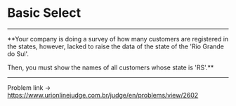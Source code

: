 # Basic Select
---
**Your company is doing a survey of how many customers are registered in the states, however, lacked to raise the data of the state of the 'Rio Grande do Sul'.

Then, you must show the names of all customers whose state is 'RS'.**


---
Problem link -> https://www.urionlinejudge.com.br/judge/en/problems/view/2602
